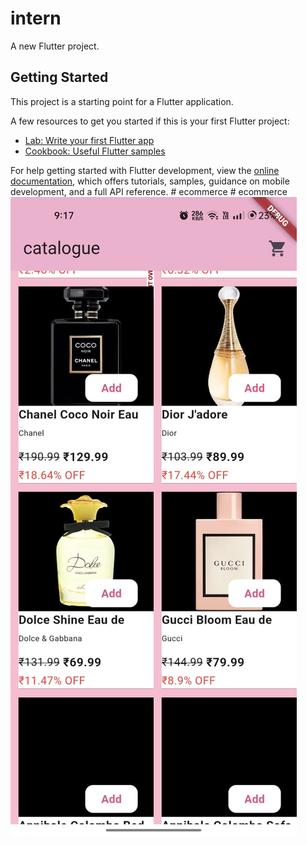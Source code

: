 # intern
A new Flutter project.

## Getting Started

This project is a starting point for a Flutter application.

A few resources to get you started if this is your first Flutter project:

- [Lab: Write your first Flutter app](https://docs.flutter.dev/get-started/codelab)
- [Cookbook: Useful Flutter samples](https://docs.flutter.dev/cookbook)

For help getting started with Flutter development, view the
[online documentation](https://docs.flutter.dev/), which offers tutorials,
samples, guidance on mobile development, and a full API reference.
#   e c o m m e r c e 
 
 #   e c o m m e r c e 
 
 ![image alt](https://github.com/Dhanushkumar-2003/ecommerce/blob/603bd11477fd2e5950e9ff09d09e287e61d16cb3/catalogue2.jpg)
